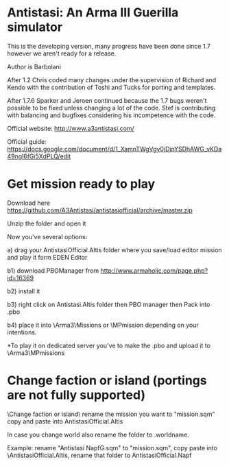 # Antistasi: An Arma III Guerilla simulator

This is the developing version, many progress have been done since 1.7 however we aren't ready for a release.



Author is Barbolani

After 1.2 Chris coded many changes under the supervision of Richard and Kendo with the contribution of Toshi and Tucks for porting and templates.

After 1.7.6 Sparker and Jeroen continued because the 1.7 bugs weren't possible to be fixed unless changing a lot of the code. Stef is contributing with balancing and bugfixes considering his incompetence with the code.



Official website: http://www.a3antistasi.com/

Official guide: https://docs.google.com/document/d/1_XamnTWgVgy0jDinYSDhAWG_vKDa49ngl6fGi5XdPLQ/edit

# Get mission ready to play

Download here https://github.com/A3Antistasi/antistasiofficial/archive/master.zip

Unzip the folder and open it

Now you've several options:

a) drag your AntistasiOfficial.Altis folder where you save/load editor mission and play it form EDEN Editor

b1) download PBOManager from http://www.armaholic.com/page.php?id=16369

b2) install it

b3) right click on Antistasi.Altis folder then PBO manager then Pack into .pbo 

b4) place it into \Arma3\Missions or \MPmission depending on your intentions.

*To play it on dedicated server you've to make the .pbo and upload it to \Arma3\MPmissions

# Change faction or island (portings are not fully supported)

\Change faction or island\ rename the mission you want to "mission.sqm" copy and paste into AntistasiOfficial.Altis

In case you change world also rename the folder to .worldname.

Example: rename "Antistasi NapfG.sqm" to "mission.sqm", copy paste into \AntistasiOfficial.Altis, rename that folder to AntistasiOfficial.Napf
